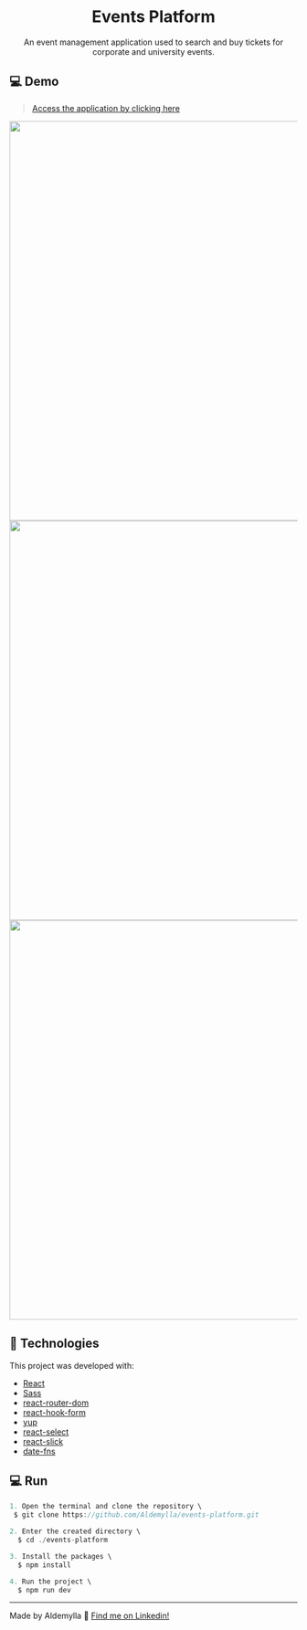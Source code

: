 <div align="center">

# Events Platform

An event management application used to search and buy tickets for corporate and university events.

</div>

## 💻 Demo

> [Access the application by clicking here](https://illustrious-malasada-25767a.netlify.app/)


<img src="https://user-images.githubusercontent.com/69015179/201736366-da9121b6-315a-440e-adb8-b18b7c0ff784.png" width="700px"/>
<img src="https://user-images.githubusercontent.com/69015179/201740117-281f9da8-7e32-4079-9d4b-3ebde23afcab.png" width="700px"/>
<img src="https://user-images.githubusercontent.com/69015179/201736677-0e233cd8-0faa-4cbc-8e9b-8d5981def8e5.png" width="700px"/>

## 🚀 Technologies

This project was developed with:

- [React](https://reactjs.org/)
- [Sass](https://sass-lang.com/)
- [react-router-dom](https://reactrouter.com/)
- [react-hook-form](https://react-hook-form.com/)
- [yup](https://github.com/jquense/yup)
- [react-select](https://react-select.com/)
- [react-slick](https://react-slick.neostack.com/)
- [date-fns](https://date-fns.org/)

## 💻 Run

```js
1. Open the terminal and clone the repository \
 $ git clone https://github.com/Aldemylla/events-platform.git

2. Enter the created directory \
  $ cd ./events-platform

3. Install the packages \
  $ npm install

4. Run the project \
  $ npm run dev
```

---

Made by Aldemylla :wave: [Find me on Linkedin!](https://www.linkedin.com/in/aldemylla/)
